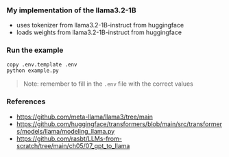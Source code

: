 ### My implementation of the llama3.2-1B

- uses tokenizer from llama3.2-1B-instruct from huggingface
- loads weights from llama3.2-1B-instruct from huggingface

### Run the example
```python
copy .env.template .env
python example.py
```
> Note: remember to fill in the `.env` file with the correct values

### References
- https://github.com/meta-llama/llama3/tree/main
- https://github.com/huggingface/transformers/blob/main/src/transformers/models/llama/modeling_llama.py
- https://github.com/rasbt/LLMs-from-scratch/tree/main/ch05/07_gpt_to_llama